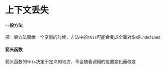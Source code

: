 # 上下文丢失

#### 一般方法

把一般方法赋给一个变量的时候，方法中的`this`可能会变成全局对象或`undefined`



#### 箭头函数

箭头函数的`this`决定于定义的地方，不会随着调用的位置变化而改变